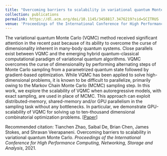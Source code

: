 ```yaml
---
title: "Overcoming barriers to scalability in variational quantum Monte Carlo"
collection: publications
permalink: https://dl.acm.org/doi/10.1145/3458817.3476219?sid=SCITRUS
venue: 'Proceedings of the International Conference for High Performance Computing, Networking, Storage and Analysis'
---
```

The variational quantum Monte Carlo (VQMC) method received significant attention in the recent past because of its 
ability to overcome the curse of dimensionality inherent in many-body quantum systems. Close parallels exist between 
VQMC and the emerging hybrid quantum-classical computational paradigm of variational quantum algorithms. VQMC overcomes 
the curse of dimensionality by performing alternating steps of Monte Carlo sampling from a parametrized quantum state 
followed by gradient-based optimization. While VQMC has been applied to solve high-dimensional problems, it is known to 
be difficult to parallelize, primarily owing to the Markov Chain Monte Carlo (MCMC) sampling step. In this work, we 
explore the scalability of VQMC when autoregressive models, with exact sampling, are used in place of MCMC. This 
approach can exploit distributed-memory, shared-memory and/or GPU parallelism in the sampling task without any 
bottlenecks. In particular, we demonstrate GPU-scalability of VQMC for solving up to ten-thousand dimensional 
combinatorial optimization problems.
[<a href="https://dl.acm.org/doi/10.1145/3458817.3476219?sid=SCITRUS">Paper</a>]

Recommended citation: Tianchen Zhao, Saibal De, Brian Chen, James Stokes, and Shravan Veerapaneni.  Overcoming barriers to scalability in variational quantum Monte Carlo. <i>Proceedings of the International Conference for High Performance Computing, Networking, Storage and Analysis</i>, 2021.